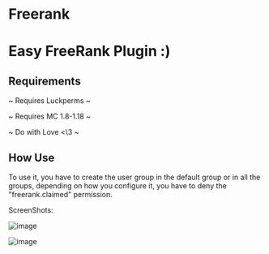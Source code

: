 # Freerank

<h1>Easy FreeRank Plugin :)</h1>

<h2>Requirements</h2>

<p>~ Requires Luckperms ~</p>
<p>~ Requires MC 1.8-1.18 ~</p>
<p>~ Do with Love <\3 ~</p>
 
<h2>How Use</h2>
  
<p>To use it, you have to create the user group in the default group or in all the groups, depending on how you configure it, you have to deny the "freerank.claimed" permission.</p>

<p>ScreenShots:</p>

![image](https://github.com/ImperiorDevelopment/Freerank/assets/101476953/e6014ff8-39b8-4683-bc60-826c09a7be21)

![image](https://github.com/ImperiorDevelopment/Freerank/assets/101476953/386cce10-fbab-4b90-bda7-812f97f7ac7b)
